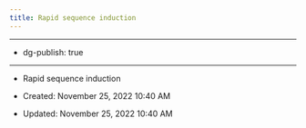 ```yaml
---
title: Rapid sequence induction
---
```


- --

- dg-publish: true

- --

- Rapid sequence induction

- Created: November 25, 2022 10:40 AM

- Updated: November 25, 2022 10:40 AM

